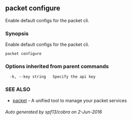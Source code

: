 ## packet configure

Enable default configs for the packet cli.

### Synopsis


Enable default configs for the packet cli.

```
packet configure
```

### Options inherited from parent commands

```
  -k, --key string   Specify the api key
```

### SEE ALSO
* [packet](packet.md)	 - A unified tool to manage your packet services

###### Auto generated by spf13/cobra on 2-Jun-2016
